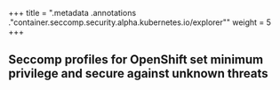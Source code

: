 +++
title = ".metadata .annotations .\"container.seccomp.security.alpha.kubernetes.io/explorer\""
weight = 5
+++

## Seccomp profiles for OpenShift set minimum privilege and secure against unknown threats
